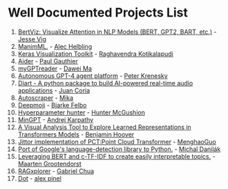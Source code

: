 # Well Documented Projects List
1. [BertViz: Visualize Attention in NLP Models (BERT, GPT2, BART, etc.)](https://github.com/jessevig/bertviz) - [Jesse Vig](https://github.com/jessevig)
2. [ManimML.](https://github.com/helblazer811/ManimML) - [
Alec Helbling](https://github.com/helblazer811)
3. [Keras Visualization Toolkit](https://github.com/raghakot/keras-vis) - [
Raghavendra Kotikalapudi](https://github.com/raghakot)
4. [Aider](https://github.com/paul-gauthier/aider) - [Paul Gauthier](https://github.com/paul-gauthier)
5. [myGPTreader](https://github.com/madawei2699/myGPTReader) - [Dawei Ma](https://github.com/madawei2699)
6. [Autonomous GPT-4 agent platform](https://github.com/kreneskyp/ix) - [Peter Krenesky](https://github.com/kreneskyp)
7. [Diart - A python package to build AI-powered real-time audio applications](https://github.com/juanmc2005/diart) - [Juan Coria](https://github.com/juanmc2005)
8. [Autoscraper](https://github.com/alirezamika/autoscraper) - [Mika](https://github.com/alirezamika)
9. [Deepmoji](https://github.com/bfelbo/DeepMoji) - [Bjarke Felbo](https://github.com/bfelbo)
10. [Hyperparameter hunter](https://github.com/HunterMcGushion/hyperparameter_hunter) - [Hunter McGushion](https://github.com/HunterMcGushion)
11. [MinGPT](https://github.com/karpathy/minGPT) - [Andrej Karpathy](https://github.com/karpathy)
12. [A Visual Analysis Tool to Explore Learned Representations in Transformers Models](https://github.com/bhoov/exbert) - [Benjamin Hoover](https://github.com/bhoov)
13. [Jittor implementation of PCT:Point Cloud Transformer](https://github.com/MenghaoGuo/PCT) - [MenghaoGuo](https://github.com/MenghaoGuo)
14. [Port of Google's language-detection library to Python.](https://github.com/Mimino666/langdetect) - [Michal Danilák](https://github.com/Mimino666)
15. [Leveraging BERT and c-TF-IDF to create easily interpretable topics.](https://github.com/MaartenGr/BERTopic) - [
Maarten Grootendorst](https://github.com/MaartenGr)
16. [RAGxplorer](https://github.com/gabrielchua/RAGxplorer) - [Gabriel Chua](https://github.com/gabrielchua)
17. [Dot](https://github.com/alexpinel/Dot) - [alex pinel](https://github.com/alexpinel)
